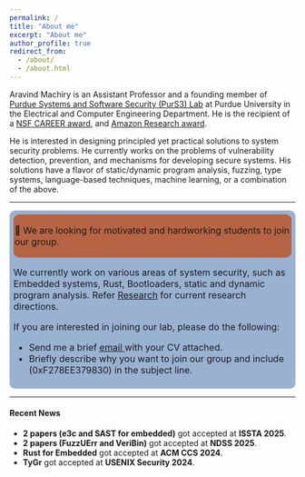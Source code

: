 ```yaml
---
permalink: /
title: "About me"
excerpt: "About me"
author_profile: true
redirect_from: 
  - /about/
  - /about.html
---
```


Aravind Machiry is an Assistant Professor and a founding member of [Purdue Systems and Software Security (PurS3) Lab](https://purs3lab.github.io/) at Purdue University in the Electrical and Computer Engineering Department.
He is the recipient of a [NSF CAREER award](https://www.nsf.gov/awardsearch/showAward?AWD_ID=2340548), and [Amazon Research award](https://www.amazon.science/research-awards/recipients/aravind-machiry).

He is interested in designing principled yet practical solutions to system security problems.
He currently works on the problems of vulnerability detection, prevention, and mechanisms for developing secure systems.
His solutions have a flavor of static/dynamic program analysis, fuzzing, type systems, language-based techniques, machine learning, or a combination of the above.

<hr>
<div class="announcement" style="background-color: #9ab2d2; padding: 7px; border: 1px #295bcc; border-radius: 10px; font-size: 16px;font-color:#100d0d">
    <div class="announcement" style="background-color: #b66444; padding: 2px; border: 1px #295bcc; border-radius: 10px; font-size: 16px;font-color:#000000">
  <p> 📣 We are looking for motivated and hardworking students to join our group. </p></div>

  <p>We currently work on various areas of system security, such as Embedded systems, Rust, Bootloaders, static and dynamic program analysis. Refer <a target="_blank" href="https://machiry.github.io/research/">Research</a> for current research directions.</p>
  <p> If you are interested in joining our lab, please do the following:</p>
  <ul>
    <li>Send me a brief <a target="_blank" href="mailto:amachiry@purdue.edu">
        <u> email</u>
      </a> with your CV attached. </li>
    <li>Briefly describe why you want to join our group and include (0xF278EE379830) in the subject line. </li>
  </ul>
</div>
<hr>

#### Recent News
* __2 papers (e3c and SAST for embedded)__ got accepted at __ISSTA 2025__.
* __2 papers (FuzzUErr and VeriBin)__ got accepted at __NDSS 2025__.
* __Rust for Embedded__ got accepted at __ACM CCS 2024__.
* __TyGr__ got accepted at __USENIX Security 2024__.



